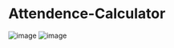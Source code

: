 # Attendence-Calculator
![image](https://github.com/vinayakvthayil/Attendence-Calculator/assets/92569718/fc2be126-fbce-42f5-a658-34a5215824b4)
![image](https://github.com/vinayakvthayil/Attendence-Calculator/assets/92569718/f2498a3f-9221-4461-844a-8484bb790928)
